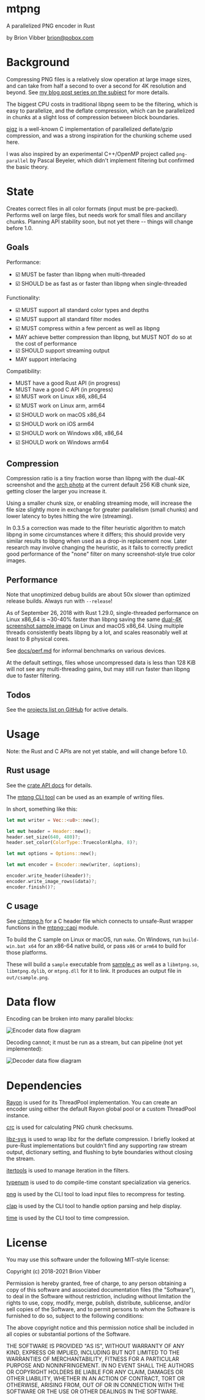 # mtpng

A parallelized PNG encoder in Rust

by Brion Vibber <brion@pobox.com>

# Background

Compressing PNG files is a relatively slow operation at large image sizes, and can take from half a second to over a second for 4K resolution and beyond. See [my blog post series on the subject](https://brionv.com/log/2018/08/29/parallelizing-png-compression-part-1/) for more details.

The biggest CPU costs in traditional libpng seem to be the filtering, which is easy to parallelize, and the deflate compression, which can be parallelized in chunks at a slight loss of compression between block boundaries.

[pigz](https://zlib.net/pigz/) is a well-known C implementation of parallelized deflate/gzip compression, and was a strong inspiration for the chunking scheme used here.

I was also inspired by an experimental C++/OpenMP project called `png-parallel` by Pascal Beyeler, which didn't implement filtering but confirmed the basic theory.

# State

Creates correct files in all color formats (input must be pre-packed). Performs well on large files, but needs work for small files and ancillary chunks. Planning API stability soon, but not yet there -- things will change before 1.0.

## Goals

Performance:
* ☑️ MUST be faster than libpng when multi-threaded
* ☑️ SHOULD be as fast as or faster than libpng when single-threaded

Functionality:
* ☑️ MUST support all standard color types and depths
* ☑️ MUST support all standard filter modes
* ☑️ MUST compress within a few percent as well as libpng
* MAY achieve better compression than libpng, but MUST NOT do so at the cost of performance
* ☑️ SHOULD support streaming output
* MAY support interlacing

Compatibility:
* MUST have a good Rust API (in progress)
* MUST have a good C API (in progress)
* ☑️ MUST work on Linux x86, x86_64
* ☑️ MUST work on Linux arm, arm64
* ☑️ SHOULD work on macOS x86_64
* ☑️ SHOULD work on iOS arm64
* ☑️ SHOULD work on Windows x86, x86_64
* ☑️️ SHOULD work on Windows arm64

## Compression

Compression ratio is a tiny fraction worse than libpng with the dual-4K screenshot and the [arch photo](https://raw.githubusercontent.com/brion/mtpng/master/samples/arch-640.png) at the current default 256 KiB chunk size, getting closer the larger you increase it.

Using a smaller chunk size, or enabling streaming mode, will increase the file size slightly more in exchange for greater parallelism (small chunks) and lower latency to bytes hitting the wire (streaming).

In 0.3.5 a correction was made to the filter heuristic algorithm to match libpng in some circumstances where it differs; this should provide very similar results to libpng when used as a drop-in replacement now. Later research may involve changing the heuristic, as it fails to correctly predict good performance of the "none" filter on many screenshot-style true color images.

## Performance

Note that unoptimized debug builds are about 50x slower than optimized release builds. Always run with `--release`!

As of September 26, 2018 with Rust 1.29.0, single-threaded performance on Linux x86_64 is ~30-40% faster than libpng saving the same [dual-4K screenshot sample image](https://raw.githubusercontent.com/brion/mtpng/master/samples/dual4k.png) on Linux and macOS x86_64. Using multiple threads consistently beats libpng by a lot, and scales reasonably well at least to 8 physical cores.

See [docs/perf.md](https://github.com/brion/mtpng/blob/master/docs/perf.md) for informal benchmarks on various devices.

At the default settings, files whose uncompressed data is less than 128 KiB will not see any multi-threading gains, but may still run faster than libpng due to faster filtering.

## Todos

See the [projects list on GitHub](https://github.com/brion/mtpng/projects) for active details.

# Usage

Note: the Rust and C APIs are not yet stable, and will change before 1.0.

## Rust usage

See the [crate API docs](https://docs.rs/mtpng/latest/mtpng/) for details.

The [mtpng CLI tool](https://github.com/brion/mtpng/blob/master/src/bin/mtpng.rs) can be used as an example of writing files.

In short, something like this:

```rust
let mut writer = Vec::<u8>::new();

let mut header = Header::new();
header.set_size(640, 480)?;
header.set_color(ColorType::TruecolorAlpha, 8)?;

let mut options = Options::new();

let mut encoder = Encoder::new(writer, &options);

encoder.write_header(&header)?;
encoder.write_image_rows(&data)?;
encoder.finish()?;
```

## C usage

See [c/mtpng.h](https://github.com/brion/mtpng/blob/master/c/mtpng.h) for a C header file which connects to unsafe-Rust wrapper functions in the [mtpng::capi](https://github.com/brion/mtpng/blob/master/src/capi.rs) module.

To build the C sample on Linux or macOS, run `make`. On Windows, run `build-win.bat x64` for an x86-64 native build, or pass `x86` or `arm64` to build for those platforms.

These will build a `sample` executable from [sample.c](https://github.com/brion/mtpng/blob/master/c/sample.c) as well as a `libmtpng.so`, `libmtpng.dylib`, or `mtpng.dll` for it to link. It produces an output file in `out/csample.png`.

# Data flow

Encoding can be broken into many parallel blocks:

![Encoder data flow diagram](https://raw.githubusercontent.com/brion/mtpng/master/docs/data-flow-write.png)

Decoding cannot; it must be run as a stream, but can pipeline (not yet implemented):

![Decoder data flow diagram](https://raw.githubusercontent.com/brion/mtpng/master/docs/data-flow-read.png)

# Dependencies

[Rayon](https://crates.io/crates/rayon) is used for its ThreadPool implementation. You can create an encoder using either the default Rayon global pool or a custom ThreadPool instance.

[crc](https://crates.io/crates/crc) is used for calculating PNG chunk checksums.

[libz-sys](https://crates.io/crates/libz-sys) is used to wrap libz for the deflate compression. I briefly looked at pure-Rust implementations but couldn't find any supporting raw stream output, dictionary setting, and flushing to byte boundaries without closing the stream.

[itertools](https://crates.io/crates/itertools) is used to manage iteration in the filters.

[typenum](https://crates.io/crates/typenum) is used to do compile-time constant specialization via generics.

[png](https://crates.io/crates/png) is used by the CLI tool to load input files to recompress for testing.

[clap](https://crates.io/crates/clap) is used by the CLI tool to handle option parsing and help display.

[time](https://crates.io/crates/time) is used by the CLI tool to time compression.

# License

You may use this software under the following MIT-style license:

Copyright (c) 2018-2021 Brion Vibber

Permission is hereby granted, free of charge, to any person obtaining a copy
of this software and associated documentation files (the "Software"), to deal
in the Software without restriction, including without limitation the rights
to use, copy, modify, merge, publish, distribute, sublicense, and/or sell
copies of the Software, and to permit persons to whom the Software is
furnished to do so, subject to the following conditions:

The above copyright notice and this permission notice shall be included in
all copies or substantial portions of the Software.

THE SOFTWARE IS PROVIDED "AS IS", WITHOUT WARRANTY OF ANY KIND, EXPRESS OR
IMPLIED, INCLUDING BUT NOT LIMITED TO THE WARRANTIES OF MERCHANTABILITY,
FITNESS FOR A PARTICULAR PURPOSE AND NONINFRINGEMENT. IN NO EVENT SHALL THE
AUTHORS OR COPYRIGHT HOLDERS BE LIABLE FOR ANY CLAIM, DAMAGES OR OTHER
LIABILITY, WHETHER IN AN ACTION OF CONTRACT, TORT OR OTHERWISE, ARISING FROM,
OUT OF OR IN CONNECTION WITH THE SOFTWARE OR THE USE OR OTHER DEALINGS IN
THE SOFTWARE.
